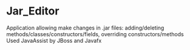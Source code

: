 # Jar_Editor
Application allowing make changes in .jar files: adding/deleting methods/classes/constructors/fields, overriding constructors/methods
Used JavaAssist by JBoss and Javafx

